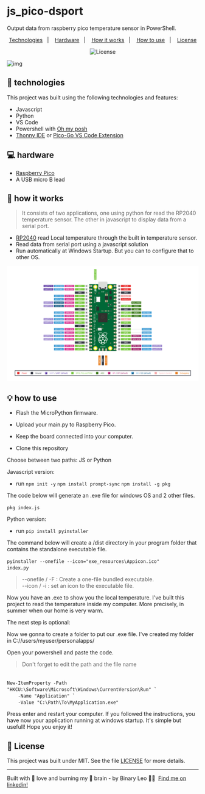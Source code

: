 # js_pico-dsport
Output data from raspberry pico temperature sensor in PowerShell.

<p align="center">
  <a href="#-technologies">Technologies</a>&nbsp;&nbsp;&nbsp;|&nbsp;&nbsp;&nbsp;
  <a href="#-hardware">Hardware</a>&nbsp;&nbsp;&nbsp;|&nbsp;&nbsp;&nbsp;
  <a href="#-how-it-works">How it works</a>&nbsp;&nbsp;&nbsp;|&nbsp;&nbsp;&nbsp;
  <a href="#-how-to-use">How to use</a>&nbsp;&nbsp;&nbsp;|&nbsp;&nbsp;&nbsp;
  <a href="#-license">License</a>
</p>

<p align="center">
  <img alt="License" src="https://img.shields.io/static/v1?label=license&message=MIT&color=008080&labelColor=000000">
</p>

![img](https://github.com/BinaryLeo/js_pico-dsport/blob/main/Resources/img.gif)

## 🧪 technologies

This project was built using the following technologies and features:

- Javascript
- Python
- VS Code
- Powershell with [Oh my posh](https://ohmyposh.dev/)
- [Thonny IDE](https://thonny.org/)  or [Pico-Go VS Code Extension](http://pico-go.net/)

## 💻 hardware

- [Raspberry Pico](https://www.raspberrypi.com/products/raspberry-pi-pico/)
- A USB micro B lead


## 🚀 how it works

<blockquote>
It consists of two applications, one using python for read the RP2040 temperature sensor. The other in javascript to display data from a serial port.
</blockquote>


- [RP2040](https://www.raspberrypi.com/products/raspberry-pi-pico/) read Local temperature through the built in temperature sensor.
- Read data from serial port using a javascript solution
- Run automatically at Windows Startup. But you can to configure that to other OS.

![img](https://github.com/BinaryLeo/js_pico-dsport/blob/main/Resources/Pico-R3-SDK11-Pinout.svg)

## 💡 how to use

- Flash the MicroPython firmware.
- Upload your main.py to Raspberry Pico.
- Keep the board connected into your computer.

- Clone this repository

Choose between two paths: JS or Python 

Javascript version:
- run
 <code>npm init -y</code>
 <code>npm install prompt-sync</code>
 <code>npm install -g pkg</code>
 
The code below will generate an .exe file for windows OS and 2 other files.

 <code>pkg index.js</code>



Python version:
- run
<code>pip install pyinstaller</code>

The command below will create a /dist directory in your program folder that contains the standalone executable file.

<code>pyinstaller --onefile --icon="exe_resources\Appicon.ico" index.py</code>

 
<blockquote>
 --onefile / -F : Create a one-file bundled executable.<br/>
 --icon / -i : set an icon to the executable file.

</blockquote>
 Now you have an .exe to show you the local temperature. I've built this project to read the temperature inside my computer.
 More precisely, in summer when our home is very warm.

The next step is optional:

Now we gonna to create a folder to put our .exe file. I've created my folder in C://users/myuser/personalapps/

Open your powershell and paste the code. 
<blockquote> Don't forget to edit the path and the file name</blockquote>

<code>
New-ItemProperty -Path "HKCU:\Software\Microsoft\Windows\CurrentVersion\Run" `
    -Name "Application" `
    -Value "C:\Path\To\MyApplication.exe"
</code>

Press enter and restart your computer. If you followed the instructions, you have now your application running at windows startup. It's simple but usefull! Hope you enjoy it!

## 📄 License

This project was built under MIT. See the file [LICENSE](LICENSE) for more details.

---

Built with 💖 love and burning my 🧠 brain - by Binary Leo 👋🏻 &nbsp;[Find me on linkedin!](https://www.linkedin.com/in/leonardo-moura-92b513209/)